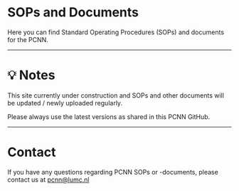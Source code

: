 # SOPs and Documents

Here you can find Standard Operating Procedures (SOPs) and documents for the PCNN.

---

# 💡 Notes 
This site currently under construction and SOPs and other documents will be updated / newly uploaded regularly. 

Please always use the latest versions as shared in this PCNN GitHub.

---

# Contact
If you have any questions regarding PCNN SOPs or -documents, please contact us at pcnn@lumc.nl 
